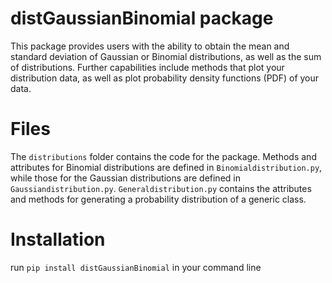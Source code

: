 # distGaussianBinomial package

This package provides users with the ability to obtain the mean and standard deviation of Gaussian or Binomial distributions, as well as the sum of distributions. Further capabilities include methods that plot your distribution data, as well as plot probability density functions (PDF) of your data.

# Files

The `distributions` folder contains the code for the package. Methods and attributes for Binomial distributions are defined in `Binomialdistribution.py`, while those for the Gaussian distributions are defined in `Gaussiandistribution.py`. `Generaldistribution.py` contains the attributes and methods for generating a probability distribution of a generic class. 

# Installation
run `pip install distGaussianBinomial` in your command line
